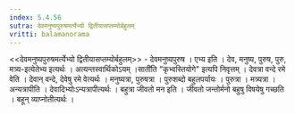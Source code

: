 ```yaml
---
index: 5.4.56
sutra: देवमनुष्यपुरुषमर्त्येभ्यो द्वितीयासप्तम्योर्बहुलम्
vritti: balamanorama
---
```


<<देवमनुष्यपुरुषमर्त्येभ्यो द्वितीयासप्तम्योर्बहुलम्>> - देवमनुष्यपुरुष । एभ्य इति । देव, मनुष्य, पुरुष, पुरु, मत्र्य-इत्येतेभ्य इत्यर्थः । अत्यन्तस्वार्थिकोऽयम् ।साती॑ति "कृभ्वस्तियोगे" इत्यपि निवृत्तम् । देवत्रा वन्दे रमे वेति । देवान् वन्दे, देवेषु रमे वेत्यर्थः । मनुष्यत्रा, पुरुषत्रा । पुरुशब्दो बहुलपर्यायः । पुरुत्रा । मत्र्यत्रा । अन्यत्रापीति । देवादिभ्योःऽन्यत्रापीत्यर्थः । बहुत्रा जीवतो मन इति । जीवतो जन्तोर्मनो बहुषु विषयेषु गच्छति । बहून् व्याप्नोतीत्यर्थः । 